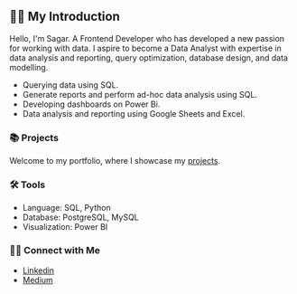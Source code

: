## 🙋‍♂️ My Introduction
Hello, I'm Sagar. A Frontend Developer who has developed a new passion for working with data.
I aspire to become a Data Analyst with expertise in data analysis and reporting, query optimization, database design, and data modelling.
- Querying data using SQL.
- Generate reports and perform ad-hoc data analysis using SQL.
- Developing dashboards on Power Bi.
- Data analysis and reporting using Google Sheets and Excel.
### 📚 Projects
Welcome to my portfolio, where I showcase my [projects]().
### 🛠️ Tools
- Language: SQL, Python
- Database: PostgreSQL, MySQL
- Visualization: Power BI
### 👋🏻 Connect with Me
- [Linkedin](https://www.linkedin.com/in/sagarmorework)
- [Medium]()
